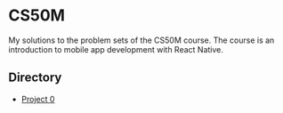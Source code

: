 # CS50M
My solutions to the problem sets of the CS50M course. The course is an introduction to mobile app development with React Native.

## Directory
- [Project 0](project0/)
